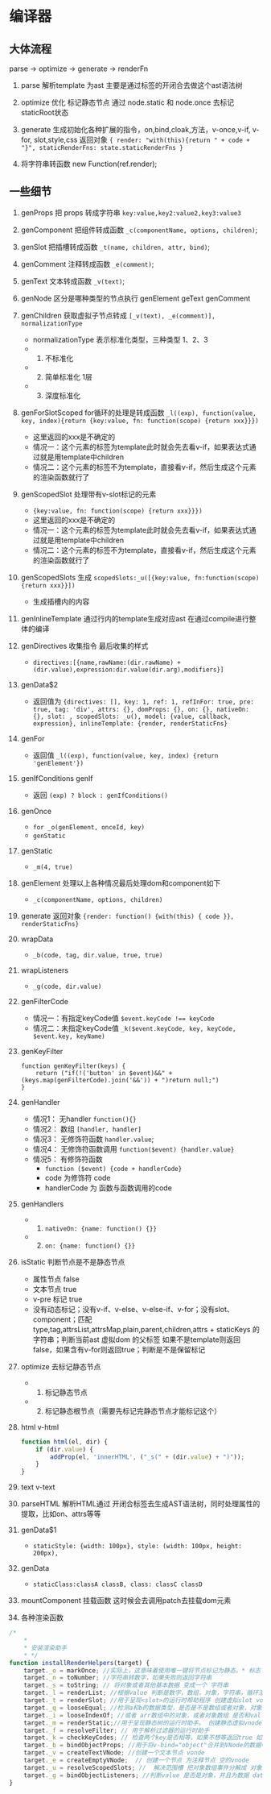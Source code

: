 # 编译器

## 大体流程

parse -> optimize -> generate -> renderFn

1. parse 解析template 为ast 主要是通过标签的开闭合去做这个ast语法树

2. optimize 优化  标记静态节点  通过 node.static 和 node.once 去标记staticRoot状态

3. generate 生成初始化各种扩展的指令，on,bind,cloak,方法，v-once,v-if, v-for, slot,style,css 返回对象 `{ render: "with(this){return " + code + "}", staticRenderFns: state.staticRenderFns }`

4. 将字符串转函数 new Function(ref.render);

## 一些细节

1. genProps 把 props 转成字符串  `key:value,key2:value2,key3:value3`

2. genComponent 把组件转成函数 `_c(componentName, options, children)`;

3. genSlot 把插槽转成函数 `_t(name, children, attr, bind)`;

4. genComment 注释转成函数 `_e(comment)`;

5. genText 文本转成函数 `_v(text)`;

6. genNode 区分是哪种类型的节点执行  genElement geText genComment

7. genChildren 获取虚拟子节点转成 `[_v(text), _e(comment)], normalizationType`
    + normalizationType 表示标准化类型，三种类型 1、2、3
    + 1. 不标准化
    + 2. 简单标准化 1层
    + 3. 深度标准化

8. genForSlotScoped for循环的处理是转成函数 `_l((exp), function(value, key, index){return {key:value, fn: function(scope) {return xxx}}})`
    + 这里返回的xxx是不确定的
    + 情况一：这个元素的标签为template此时就会先去看v-if，如果表达式通过就是用template中children
    + 情况二：这个元素的标签不为template，直接看v-if，然后生成这个元素的渲染函数就行了

9. genScopedSlot 处理带有v-slot标记的元素
    + `{key:value, fn: function(scope) {return xxx}}})`
    + 这里返回的xxx是不确定的
    + 情况一：这个元素的标签为template此时就会先去看v-if，如果表达式通过就是用template中children
    + 情况二：这个元素的标签不为template，直接看v-if，然后生成这个元素的渲染函数就行了

10. genScopedSlots 生成 `scopedSlots:_u([{key:value, fn:function(scope){return xxx}}])`
    + 生成插槽内的内容

11. genInlineTemplate 通过行内的template生成对应ast 在通过compile进行整体的编译

12. genDirectives 收集指令 最后收集的样式

    + `directives:[{name,rawName:(dir.rawName) + (dir.value),expression:dir.value(dir.arg),modifiers}]`

13. genData$2

    + 返回值为 `{directives: [], key: 1, ref: 1, refInFor: true, pre: true, tag: 'div', attrs: {}, domProps: {}, on: {}, nativeOn: {}, slot: , scopedSlots: _u(), model: {value, callback, expression}, inlineTemplate: {render, renderStaticFns}`

14. genFor

    + 返回值 `_l((exp), function(value, key, index) {return 'genElement'})`

15. genIfConditions genIf

    + 返回 `(exp) ? block : genIfConditions()`

16. genOnce

    + `for _o(genElement, onceId, key)`
    + `genStatic`

17. genStatic

    + `_m(4, true)`

18. genElement 处理以上各种情况最后处理dom和component如下

    + `_c(componentName, options, children)`

19. generate 返回对象  `{render: function() {with(this) { code }}, renderStaticFns}`

20. wrapData

    + `_b(code, tag, dir.value, true, true)`

21. wrapListeners

    + `_g(code, dir.value)`

22. genFilterCode

    + 情况一：有指定keyCode值 `$event.keyCode !== keyCode`
    + 情况二：未指定keyCode值 `_k($event.keyCode, key, keyCode, $event.key, keyName)`

23. genKeyFilter

    ```JS
    function genKeyFilter(keys) {
        return ("if(!('button' in $event)&&" + (keys.map(genFilterCode).join('&&')) + ")return null;")
    }
    ```

24. genHandler

    + 情况1： 无handler `function(){}`
    + 情况2： 数组 `[handler, handler]`
    + 情况3： 无修饰符函数 `handler.value`;
    + 情况4： 无修饰符函数调用 `function($event) {handler.value}`
    + 情况5： 有修饰符函数
        + `function ($event) {code + handlerCode}`
        + code 为修饰符 code
        + handlerCode 为 函数与函数调用的code

25. genHandlers

    + 1. `nativeOn: {name: function() {}}`
    + 2. `on: {name: function() {}}`

26. isStatic 判断节点是不是静态节点

    + 属性节点 false
    + 文本节点 true
    + v-pre 标记 true
    + 没有动态标记；没有v-if、v-else、v-else-if、v-for；没有slot、component；匹配type,tag,attrsList,attrsMap,plain,parent,children,attrs + staticKeys 的字符串；判断当前ast 虚拟dom 的父标签 如果不是template则返回false，如果含有v-for则返回true；判断是不是保留标记

27. optimize 去标记静态节点

    + 1. 标记静态节点
    + 2. 标记静态根节点（需要先标记完静态节点才能标记这个）

28. html v-html

    ```js
    function html(el, dir) {
        if (dir.value) {
            addProp(el, 'innerHTML', ("_s(" + (dir.value) + ")"));
        }
    }
    ```

29. text v-text

30. parseHTML 解析HTML通过 开闭合标签去生成AST语法树，同时处理属性的提取，比如on、attrs等等

31. genData$1

    + `staticStyle: {width: 100px}, style: (width: 100px, height: 200px),`

32. genData

    + `staticClass:classA classB, class: classC classD`

33. mountComponent 挂载函数 这时候会去调用patch去挂载dom元素

34. 各种渲染函数

```js
/*
    *
    * 安装渲染助手
    * */
function installRenderHelpers(target) {
    target._o = markOnce; //实际上，这意味着使用唯一键将节点标记为静态。* 标志 v-once. 指令
    target._n = toNumber; //字符串转数字，如果失败则返回字符串
    target._s = toString; // 将对象或者其他基本数据 变成一个 字符串
    target._l = renderList; //根据value 判断是数字，数组，对象，字符串，循环渲染
    target._t = renderSlot; //用于呈现<slot>的运行时帮助程序 创建虚拟slot vonde
    target._q = looseEqual; //检测a和b的数据类型，是否是不是数组或者对象，对象的key长度一样即可，数组长度一样即可
    target._i = looseIndexOf; //或者 arr数组中的对象，或者对象数组 是否和val 相等
    target._m = renderStatic;//用于呈现静态树的运行时助手。 创建静态虚拟vnode
    target._f = resolveFilter; // 用于解析过滤器的运行时助手
    target._k = checkKeyCodes; // 检查两个key是否相等，如果不想等返回true 如果相等返回false
    target._b = bindObjectProps; //用于将v-bind="object"合并到VNode的数据中的运行时助手。  检查value 是否是对象，并且为value 添加update 事件
    target._v = createTextVNode; //创建一个文本节点 vonde
    target._e = createEmptyVNode;  // 创建一个节点 为注释节点 空的vnode
    target._u = resolveScopedSlots; //  解决范围槽 把对象数组事件分解成 对象
    target._g = bindObjectListeners; //判断value 是否是对象，并且为数据 data.on 合并data和value 的on 事件
}
```
